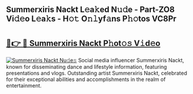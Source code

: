 ## Summerxiris Nackt L𝚎a𝚔ed N𝚞𝚍e - Part-ZO8 Vi𝚍𝚎o L𝚎a𝚔s - H𝚘𝚝 O𝚗𝚕yf𝚊ns P𝚑𝚘tos VC8Pr

# <h2><a href="http://kfell75.oniu.top/?m=Summerxiris+Nackt">🔗👉 🔴 Summerxiris Nackt P𝚑ot𝚘𝚜 V𝚒d𝚎o</a></h2>

[![Summerxiris Nackt Nu𝚍e𝚜](https://i.imgur.com/0qMVB7G.gif)](http://kfell75.oniu.top/?m=Summerxiris+Nackt)
Social media influencer Summerxiris Nackt, known for disseminating dance and lifestyle information, featuring presentations and vlogs. Outstanding artist Summerxiris Nackt, celebrated for their exceptional abilities and accomplishments in the realm of entertainment.  
